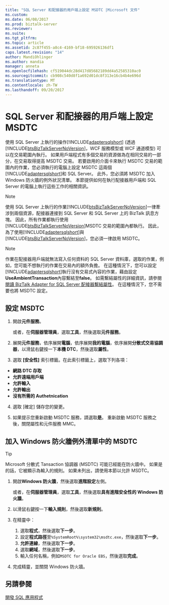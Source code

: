 ```yaml
---
title: "SQL Server 和配接器的用戶端上設定 MSDTC |Microsoft 文件"
ms.custom: 
ms.date: 06/08/2017
ms.prod: biztalk-server
ms.reviewer: 
ms.suite: 
ms.tgt_pltfrm: 
ms.topic: article
ms.assetid: 2c87f455-a8c4-4169-bf18-695926136df1
caps.latest.revision: "14"
author: MandiOhlinger
ms.author: mandia
manager: anneta
ms.openlocfilehash: cf519044dc28d417d85682189dd4a52585310ac0
ms.sourcegitcommit: cb908c540d8f1a692d01dc8f313e16cb4b4e696d
ms.translationtype: MT
ms.contentlocale: zh-TW
ms.lasthandoff: 09/20/2017
---
```

# <a name="configure-msdtc-on-sql-server-and-adapter-client"></a>SQL Server 和配接器的用戶端上設定 MSDTC
使用 SQL Server 上執行的操作[!INCLUDE[adaptersqlshort](../../includes/adaptersqlshort-md.md)] (透過[!INCLUDE[btsBizTalkServerNoVersion](../../includes/btsbiztalkservernoversion-md.md)]，WCF 服務模型或 WCF 通道模型) 可以在交易範圍內執行。 如果用戶端程式有多個交易的資源做為在相同交易的一部分，在交易取得提高 MSDTC 交易。 若要啟用的介面卡來執行 MSDTC 交易的範圍內的作業，您必須執行的電腦上設定 MSDTC 這兩個[!INCLUDE[adaptersqlshort](../../includes/adaptersqlshort-md.md)]和 SQL Server。 此外，您必須將 MSDTC 加入 Windows 防火牆的例外狀況清單。 本節提供如何在執行配接器用戶端和 SQL Server 的電腦上執行這些工作的相關資訊。  
  
> [!NOTE]
>  使用 SQL Server 上執行的作業[!INCLUDE[btsBizTalkServerNoVersion](../../includes/btsbiztalkservernoversion-md.md)]一律牽涉到兩個資源，配接器連接到 SQL Server 和 SQL Server 上的 BizTalk 訊息方塊。 因此，所有作業都執行使用[!INCLUDE[btsBizTalkServerNoVersion](../../includes/btsbiztalkservernoversion-md.md)]MSDTC 交易的範圍內都執行。 因此，為了使用[!INCLUDE[adaptersqlshort](../../includes/adaptersqlshort-md.md)]與[!INCLUDE[btsBizTalkServerNoVersion](../../includes/btsbiztalkservernoversion-md.md)]，您必須一律啟用 MSDTC。  
  
> [!NOTE]
>  作業在配接器用戶端就無法寫入任何資料的 SQL Server 資料庫，選取的作業，例如，您可能不想執行的作業在交易內的額外負擔。 在這種情況下，您可以設定[!INCLUDE[adaptersqlshort](../../includes/adaptersqlshort-md.md)]執行沒有交易式內容的作業，藉由設定**UseAmbientTransaction**內容繫結至**false**。 如需繫結屬性的詳細資訊，請參閱[閱讀 BizTalk Adapter for SQL Server 配接器繫結屬性](../../adapters-and-accelerators/adapter-sql/read-about-the-biztalk-adapter-for-sql-server-adapter-binding-properties.md)。 在這種情況下，您不需要也將 MSDTC 設定。  
  
## <a name="configure-msdtc"></a>設定 MSDTC  
  
1.  開啟**元件服務**。  

    或者，在**伺服器管理員**，選取**工具**，然後選取**元件服務**。  
  
2.  展開**元件服務**，依序展開**電腦**，依序展開**我的電腦**，依序展開**分散式交易協調器**，以滑鼠右鍵按一下**本機 DTC**，然後選取**屬性**。  
  
3.  選取 **[安全性]** 索引標籤。在此索引標籤上，選取下列各項： 

  - **網路 DTC 存取**
  - **允許遠端用戶端** 
  - **允許輸入** 
  - **允許輸出** 
  - **沒有所需的 Authetnication**
  
4.  選取 [確定] 儲存您的變更。  
  
5.  如果提示您重新啟動 MSDTC 服務，請選取**是**。 重新啟動 MSDTC 服務之後，關閉屬性和元件服務 MMC。 
  
## <a name="add-msdtc-to-windows-firewall-exceptions-list"></a>加入 Windows 防火牆例外清單中的 MSDTC  

> [!TIP] 
>  Microsoft 分散式 Tansaction 協調器 (MSDTC) 可能已經能在防火牆中。 如果是的話，它被顯示為輸入的規則。 如果未列出，請使用本節以允許 MSDTC。 

1.  開啟**Windows 防火牆**，然後選取**進階設定**左側。  

    或者，在**伺服器管理員**，選取**工具**，然後選取**具有進階安全性的 Windows 防火牆**。  
  
2.  以滑鼠右鍵按一下**輸入規則**，然後選取**新規則**。  
  
3.  在精靈中： 

    1. 選取**程式**，然後選取**下一步**。 
    2. 設定**程式路徑**至`%SystemRoot%\system32\msdtc.exe`，然後選取**下一步**。  
    3. **允許連線**，然後選取**下一步**。
    4. 選取**網域**，然後選取**下一步**。
    5. 輸入任何名稱，例如`MSDTC for Oracle EBS`，然後選取**完成**。
  
5.  完成精靈，並關閉 Windows 防火牆。 
  
## <a name="see-also"></a>另請參閱  
[開發 SQL 應用程式](../../adapters-and-accelerators/adapter-sql/develop-your-sql-applications.md)